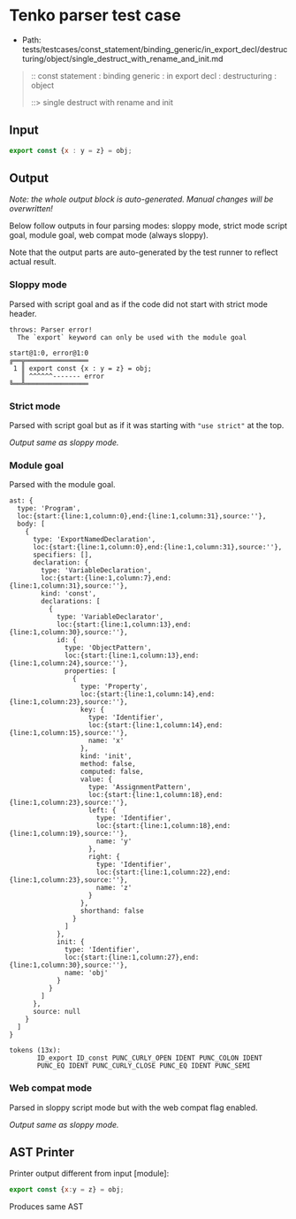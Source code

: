 # Tenko parser test case

- Path: tests/testcases/const_statement/binding_generic/in_export_decl/destructuring/object/single_destruct_with_rename_and_init.md

> :: const statement : binding generic : in export decl : destructuring : object
>
> ::> single destruct with rename and init

## Input

`````js
export const {x : y = z} = obj;
`````

## Output

_Note: the whole output block is auto-generated. Manual changes will be overwritten!_

Below follow outputs in four parsing modes: sloppy mode, strict mode script goal, module goal, web compat mode (always sloppy).

Note that the output parts are auto-generated by the test runner to reflect actual result.

### Sloppy mode

Parsed with script goal and as if the code did not start with strict mode header.

`````
throws: Parser error!
  The `export` keyword can only be used with the module goal

start@1:0, error@1:0
╔══╦════════════════
 1 ║ export const {x : y = z} = obj;
   ║ ^^^^^^------- error
╚══╩════════════════

`````

### Strict mode

Parsed with script goal but as if it was starting with `"use strict"` at the top.

_Output same as sloppy mode._

### Module goal

Parsed with the module goal.

`````
ast: {
  type: 'Program',
  loc:{start:{line:1,column:0},end:{line:1,column:31},source:''},
  body: [
    {
      type: 'ExportNamedDeclaration',
      loc:{start:{line:1,column:0},end:{line:1,column:31},source:''},
      specifiers: [],
      declaration: {
        type: 'VariableDeclaration',
        loc:{start:{line:1,column:7},end:{line:1,column:31},source:''},
        kind: 'const',
        declarations: [
          {
            type: 'VariableDeclarator',
            loc:{start:{line:1,column:13},end:{line:1,column:30},source:''},
            id: {
              type: 'ObjectPattern',
              loc:{start:{line:1,column:13},end:{line:1,column:24},source:''},
              properties: [
                {
                  type: 'Property',
                  loc:{start:{line:1,column:14},end:{line:1,column:23},source:''},
                  key: {
                    type: 'Identifier',
                    loc:{start:{line:1,column:14},end:{line:1,column:15},source:''},
                    name: 'x'
                  },
                  kind: 'init',
                  method: false,
                  computed: false,
                  value: {
                    type: 'AssignmentPattern',
                    loc:{start:{line:1,column:18},end:{line:1,column:23},source:''},
                    left: {
                      type: 'Identifier',
                      loc:{start:{line:1,column:18},end:{line:1,column:19},source:''},
                      name: 'y'
                    },
                    right: {
                      type: 'Identifier',
                      loc:{start:{line:1,column:22},end:{line:1,column:23},source:''},
                      name: 'z'
                    }
                  },
                  shorthand: false
                }
              ]
            },
            init: {
              type: 'Identifier',
              loc:{start:{line:1,column:27},end:{line:1,column:30},source:''},
              name: 'obj'
            }
          }
        ]
      },
      source: null
    }
  ]
}

tokens (13x):
       ID_export ID_const PUNC_CURLY_OPEN IDENT PUNC_COLON IDENT
       PUNC_EQ IDENT PUNC_CURLY_CLOSE PUNC_EQ IDENT PUNC_SEMI
`````


### Web compat mode

Parsed in sloppy script mode but with the web compat flag enabled.

_Output same as sloppy mode._

## AST Printer

Printer output different from input [module]:

````js
export const {x:y = z} = obj;
````

Produces same AST

